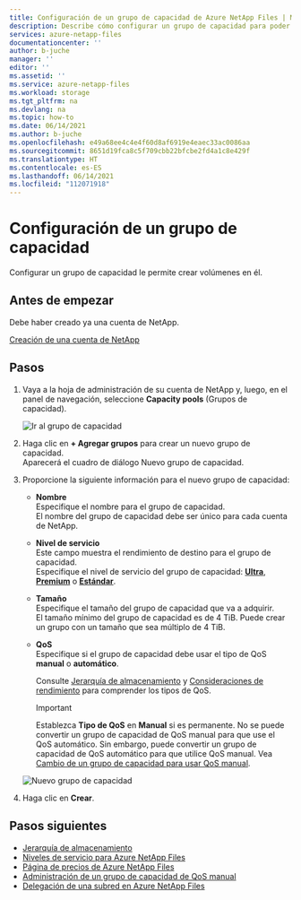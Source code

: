 ```yaml
---
title: Configuración de un grupo de capacidad de Azure NetApp Files | Microsoft Docs
description: Describe cómo configurar un grupo de capacidad para poder crear volúmenes en él.
services: azure-netapp-files
documentationcenter: ''
author: b-juche
manager: ''
editor: ''
ms.assetid: ''
ms.service: azure-netapp-files
ms.workload: storage
ms.tgt_pltfrm: na
ms.devlang: na
ms.topic: how-to
ms.date: 06/14/2021
ms.author: b-juche
ms.openlocfilehash: e49a68ee4c4e4f60d8af6919e4eaec33ac0086aa
ms.sourcegitcommit: 8651d19fca8c5f709cbb22bfcbe2fd4a1c8e429f
ms.translationtype: HT
ms.contentlocale: es-ES
ms.lasthandoff: 06/14/2021
ms.locfileid: "112071918"
---
```

# <a name="set-up-a-capacity-pool"></a>Configuración de un grupo de capacidad

Configurar un grupo de capacidad le permite crear volúmenes en él.  

## <a name="before-you-begin"></a>Antes de empezar 

Debe haber creado ya una cuenta de NetApp.   

[Creación de una cuenta de NetApp](azure-netapp-files-create-netapp-account.md)

## <a name="steps"></a>Pasos 

1. Vaya a la hoja de administración de su cuenta de NetApp y, luego, en el panel de navegación, seleccione **Capacity pools** (Grupos de capacidad).  
    
    ![Ir al grupo de capacidad](../media/azure-netapp-files/azure-netapp-files-navigate-to-capacity-pool.png)

2. Haga clic en **+ Agregar grupos** para crear un nuevo grupo de capacidad.   
    Aparecerá el cuadro de diálogo Nuevo grupo de capacidad.

3. Proporcione la siguiente información para el nuevo grupo de capacidad:  
   * **Nombre**  
     Especifique el nombre para el grupo de capacidad.  
     El nombre del grupo de capacidad debe ser único para cada cuenta de NetApp.

   * **Nivel de servicio**   
     Este campo muestra el rendimiento de destino para el grupo de capacidad.  
     Especifique el nivel de servicio del grupo de capacidad: [**Ultra**](azure-netapp-files-service-levels.md#Ultra), [**Premium**](azure-netapp-files-service-levels.md#Premium) o [**Estándar**](azure-netapp-files-service-levels.md#Standard).

    * **Tamaño**     
     Especifique el tamaño del grupo de capacidad que va a adquirir.        
     El tamaño mínimo del grupo de capacidad es de 4 TiB. Puede crear un grupo con un tamaño que sea múltiplo de 4 TiB.   

   * **QoS**   
     Especifique si el grupo de capacidad debe usar el tipo de QoS **manual** o **automático**.  

     Consulte [Jerarquía de almacenamiento](azure-netapp-files-understand-storage-hierarchy.md) y [Consideraciones de rendimiento](azure-netapp-files-performance-considerations.md) para comprender los tipos de QoS.  

     > [!IMPORTANT] 
     > Establezca **Tipo de QoS** en **Manual** si es permanente. No se puede convertir un grupo de capacidad de QoS manual para que use el QoS automático. Sin embargo, puede convertir un grupo de capacidad de QoS automático para que utilice QoS manual. Vea [Cambio de un grupo de capacidad para usar QoS manual](manage-manual-qos-capacity-pool.md#change-to-qos).   

    ![Nuevo grupo de capacidad](../media/azure-netapp-files/azure-netapp-files-new-capacity-pool.png)

4. Haga clic en **Crear**.

## <a name="next-steps"></a>Pasos siguientes 

- [Jerarquía de almacenamiento](azure-netapp-files-understand-storage-hierarchy.md) 
- [Niveles de servicio para Azure NetApp Files](azure-netapp-files-service-levels.md)
- [Página de precios de Azure NetApp Files](https://azure.microsoft.com/pricing/details/storage/netapp/)
- [Administración de un grupo de capacidad de QoS manual](manage-manual-qos-capacity-pool.md)
- [Delegación de una subred en Azure NetApp Files](azure-netapp-files-delegate-subnet.md)
